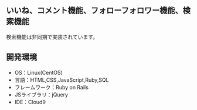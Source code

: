 ## いいね、コメント機能、フォローフォロワー機能、検索機能

検索機能は非同期で実装されています。

 ## 開発環境
 - OS：Linux(CentOS)
 - 言語：HTML,CSS,JavaScript,Ruby,SQL
 - フレームワーク：Ruby on Rails
 - JSライブラリ：jQuery
 - IDE：Cloud9
